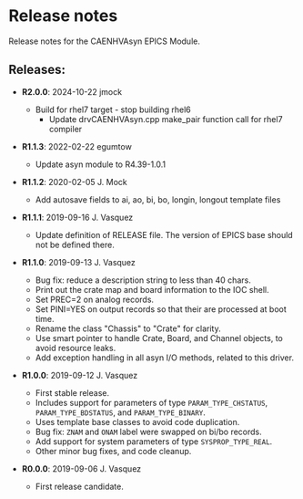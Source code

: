 # Release notes

Release notes for the CAENHVAsyn EPICS Module.

## Releases:
* __R2.0.0__: 2024-10-22 jmock
  * Build for rhel7 target - stop building rhel6
    * Update drvCAENHVAsyn.cpp make_pair function call for rhel7 compiler

* __R1.1.3__: 2022-02-22 egumtow
  * Update asyn module to R4.39-1.0.1

* __R1.1.2__: 2020-02-05 J. Mock
  * Add autosave fields to ai, ao, bi, bo, longin, longout template files

* __R1.1.1__: 2019-09-16 J. Vasquez
  * Update definition of RELEASE file. The version of EPICS base should not be defined there.

* __R1.1.0__: 2019-09-13 J. Vasquez
  * Bug fix: reduce a description string to less than 40 chars.
  * Print out the crate map and board information to the IOC shell.
  * Set PREC=2 on analog records.
  * Set PINI=YES on output records so that their are processed at boot time.
  * Rename the class "Chassis" to "Crate" for clarity.
  * Use smart pointer to handle Crate, Board, and Channel objects, to avoid resource leaks.
  * Add exception handling in all asyn I/O methods, related to this driver.

* __R1.0.0__: 2019-09-12 J. Vasquez
  * First stable release.
  * Includes support for parameters of type `PARAM_TYPE_CHSTATUS`, `PARAM_TYPE_BDSTATUS`, and `PARAM_TYPE_BINARY`.
  * Uses template base classes to avoid code duplication.
  * Bug fix: `ZNAM` and `ONAM` label were swapped on bi/bo records.
  * Add support for system parameters of type `SYSPROP_TYPE_REAL`.
  * Other minor bug fixes, and code cleanup.

* __R0.0.0__: 2019-09-06 J. Vasquez
  * First release candidate.
